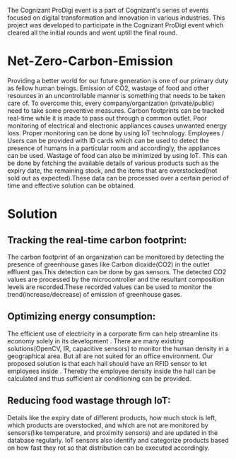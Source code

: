 The Cognizant ProDigi event is a part of Cognizant's series of events focused on digital transformation and innovation in various industries. This project was developed to participate in the Cognizant ProDigi event which cleared all the initial rounds and went uptill the final round.
# Net-Zero-Carbon-Emission
Providing a better world for our future generation is one of our primary duty as fellow human beings. Emission of CO2, wastage of food and other resources in an uncontrollable manner is something that needs to be taken care of. To overcome this, every company/organization (private/public) need to take some preventive measures.
Carbon footprints can be tracked real-time while it is made to pass out through a common outlet.
Poor monitoring of electrical and electronic appliances causes unwanted energy loss. Proper monitoring can be done by using IoT technology. Employees / Users can be provided with ID cards which can be used to detect the presence of humans in a particular room and accordingly, the appliances can be used.
Wastage of food can also be minimized by using IoT. This can be done by fetching the available details of various products such as the expiry date, the remaining stock, and the items that are overstocked(not sold out as expected).These data can be processed over a certain period of time and effective solution can be obtained.

# Solution
## Tracking the real-time carbon footprint:
The carbon footprint of an organization can be monitored by detecting the presence of greenhouse gases like Carbon dioxide(CO2) in the outlet effluent gas.This detection can be done by gas sensors. The detected CO2 values are processed by the microcontroller and the resultant composition levels are recorded.These recorded values can be used to monitor the trend(increase/decrease) of emission of greenhouse gases. 
## Optimizing energy consumption:
The efficient use of electricity in a corporate firm can help streamline its economy solely in its development . There are many existing solutions(OpenCV, IR, capacitive sensors) to monitor the human density in a geographical area. But all are not suited for an office environment. Our proposed solution is that each hall should have an RFID sensor to let employees inside . Thereby the employee density inside the hall can be calculated and thus sufficient air conditioning can be provided.
## Reducing food wastage through IoT:
Details like the expiry date of different products, how much stock is left, which products are overstocked, and which are not are monitored by sensors(like temperature, and proximity sensors) and are updated in the database regularly.
IoT sensors also identify and categorize products based on how fast they rot so that distribution can be executed accordingly.
